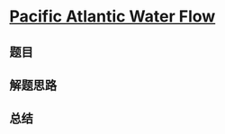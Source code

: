 # [Pacific Atlantic Water Flow](https://leetcode.com/problems/pacific-atlantic-water-flow/)
## 题目


## 解题思路


## 总结


